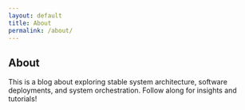 ```yaml
---
layout: default
title: About
permalink: /about/
---
```


## About

This is a blog about exploring stable system architecture, software deployments, and system orchestration. Follow along for insights and tutorials!
